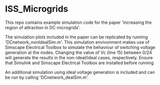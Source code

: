 # ISS_Microgrids

This repo contains example simulation code for the paper 'Increasing the region of attraction in DC microgrids'. 

The simulation plots included in the paper can be replicated by running 'DCnetwork_nonIdealSim.m'. This simulation 
envivonment makes use of Simscape Electrical Toolbox to simulate the behaviour of switching voltage generation at the nodes.
Changing the value of Vc (line 15) between 0/24 will generate the results in the non-ideal/ideal cases, respectively. Ensure 
that Simulink and Simscape Electrical Toolbox are installed before running

An additional simulation using ideal voltage generation is included and can be run by calling 'DCnetwork_dealSim.m'.
